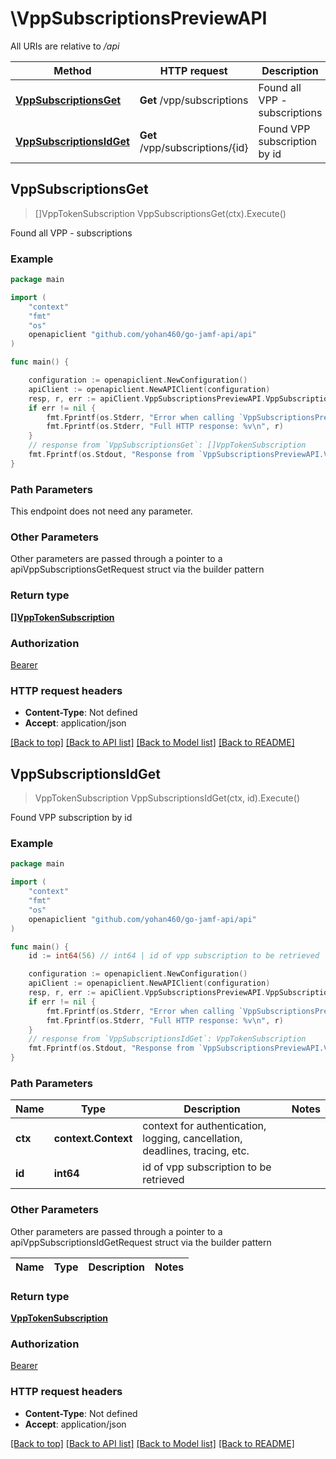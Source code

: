 # \VppSubscriptionsPreviewAPI

All URIs are relative to */api*

Method | HTTP request | Description
------------- | ------------- | -------------
[**VppSubscriptionsGet**](VppSubscriptionsPreviewAPI.md#VppSubscriptionsGet) | **Get** /vpp/subscriptions | Found all VPP - subscriptions 
[**VppSubscriptionsIdGet**](VppSubscriptionsPreviewAPI.md#VppSubscriptionsIdGet) | **Get** /vpp/subscriptions/{id} | Found VPP subscription by id 



## VppSubscriptionsGet

> []VppTokenSubscription VppSubscriptionsGet(ctx).Execute()

Found all VPP - subscriptions 



### Example

```go
package main

import (
	"context"
	"fmt"
	"os"
	openapiclient "github.com/yohan460/go-jamf-api/api"
)

func main() {

	configuration := openapiclient.NewConfiguration()
	apiClient := openapiclient.NewAPIClient(configuration)
	resp, r, err := apiClient.VppSubscriptionsPreviewAPI.VppSubscriptionsGet(context.Background()).Execute()
	if err != nil {
		fmt.Fprintf(os.Stderr, "Error when calling `VppSubscriptionsPreviewAPI.VppSubscriptionsGet``: %v\n", err)
		fmt.Fprintf(os.Stderr, "Full HTTP response: %v\n", r)
	}
	// response from `VppSubscriptionsGet`: []VppTokenSubscription
	fmt.Fprintf(os.Stdout, "Response from `VppSubscriptionsPreviewAPI.VppSubscriptionsGet`: %v\n", resp)
}
```

### Path Parameters

This endpoint does not need any parameter.

### Other Parameters

Other parameters are passed through a pointer to a apiVppSubscriptionsGetRequest struct via the builder pattern


### Return type

[**[]VppTokenSubscription**](VppTokenSubscription.md)

### Authorization

[Bearer](../README.md#Bearer)

### HTTP request headers

- **Content-Type**: Not defined
- **Accept**: application/json

[[Back to top]](#) [[Back to API list]](../README.md#documentation-for-api-endpoints)
[[Back to Model list]](../README.md#documentation-for-models)
[[Back to README]](../README.md)


## VppSubscriptionsIdGet

> VppTokenSubscription VppSubscriptionsIdGet(ctx, id).Execute()

Found VPP subscription by id 



### Example

```go
package main

import (
	"context"
	"fmt"
	"os"
	openapiclient "github.com/yohan460/go-jamf-api/api"
)

func main() {
	id := int64(56) // int64 | id of vpp subscription to be retrieved

	configuration := openapiclient.NewConfiguration()
	apiClient := openapiclient.NewAPIClient(configuration)
	resp, r, err := apiClient.VppSubscriptionsPreviewAPI.VppSubscriptionsIdGet(context.Background(), id).Execute()
	if err != nil {
		fmt.Fprintf(os.Stderr, "Error when calling `VppSubscriptionsPreviewAPI.VppSubscriptionsIdGet``: %v\n", err)
		fmt.Fprintf(os.Stderr, "Full HTTP response: %v\n", r)
	}
	// response from `VppSubscriptionsIdGet`: VppTokenSubscription
	fmt.Fprintf(os.Stdout, "Response from `VppSubscriptionsPreviewAPI.VppSubscriptionsIdGet`: %v\n", resp)
}
```

### Path Parameters


Name | Type | Description  | Notes
------------- | ------------- | ------------- | -------------
**ctx** | **context.Context** | context for authentication, logging, cancellation, deadlines, tracing, etc.
**id** | **int64** | id of vpp subscription to be retrieved | 

### Other Parameters

Other parameters are passed through a pointer to a apiVppSubscriptionsIdGetRequest struct via the builder pattern


Name | Type | Description  | Notes
------------- | ------------- | ------------- | -------------


### Return type

[**VppTokenSubscription**](VppTokenSubscription.md)

### Authorization

[Bearer](../README.md#Bearer)

### HTTP request headers

- **Content-Type**: Not defined
- **Accept**: application/json

[[Back to top]](#) [[Back to API list]](../README.md#documentation-for-api-endpoints)
[[Back to Model list]](../README.md#documentation-for-models)
[[Back to README]](../README.md)

